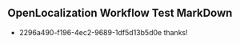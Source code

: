 ## OpenLocalization Workflow Test MarkDown
* 2296a490-f196-4ec2-9689-1df5d13b5d0e 
thanks!<!--HONumber=Mar16_HO3-->

